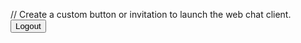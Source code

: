 <html>
<body>

// Create a custom button or invitation to launch the web chat client.
<button id="logoutButton" onclick="onUserLogout()">Logout</button>
 
<script type='text/javascript'>

	function onUserLogout() {
	    console.log('inside agentforce userlogout');
        embeddedservice_bootstrap.userVerificationAPI
          .clearSession()
          .then(() => {
		  console.log('clearSession Success');
            // Add actions to run after the session is cleared successfully.
          })
          .catch((error) => {
		  console.log('clearSession Error');
            // Add actions to run after clearing the session fails.
          })
          .finally(() => {
            // Add actions to run whether the chat client launches
            // successfully or not.
          });
      
        // Add code to perform any other logout actions.
    }
	
	function initEmbeddedMessaging() {
		try {
		embeddedservice_bootstrap.settings.language = 'en_US'; // For example, enter 'en' or 'en-US'

  window.addEventListener("onEmbeddedMessagingReady", () => {
    console.log("Received the onEmbeddedMessagingReady event…");

// Send data to Salesforce
embeddedservice_bootstrap.prechatAPI.setHiddenPrechatFields({"Customer_Hash" : "11098324"});
});

window.addEventListener("onEmbeddedMessagingConversationClosed", () => {
  console.log("Received the onEmbeddedMessagingConversationClosed event.");
  // Send your identity token to Salesforce.
  embeddedservice_bootstrap.userVerificationAPI
  .clearSession()
  .then(() => {
    // TO DO: Handle success
    console.log("Success | onEmbeddedMessagingConversationClosed event.");
  })
  .catch((error) => {
    // TO DO: Handle error
    console.log("Error | onEmbeddedMessagingConversationClosed event.");
  })
  .finally(() => {
    // TO DO: Handle regardless of result
});
});

embeddedservice_bootstrap.init(
	'00D0p0000008ecL',
	'Agentforce_GitHub',
	'https://infinitiretaillimited--uat.sandbox.my.site.com/ESWAgentforceGitHub1738318256114',
	{
		scrt2URL: 'https://infinitiretaillimited--uat.sandbox.my.salesforce-scrt.com'
	}
);
} catch (err) {
console.error('Error loading Embedded Messaging: ', err);
}
	};
</script>
<script type='text/javascript' src='https://infinitiretaillimited--uat.sandbox.my.site.com/ESWMIAWCromaDeployment1738054455202/assets/js/bootstrap.min.js' onload='initEmbeddedMessaging()'></script>
</body>
</html>
